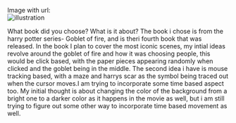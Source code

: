 


Image with url:  
![illustration](https://i.postimg.cc/TPZyFC8S/gobletoffire.jpg)


What book did you choose? What is it about?
The book i chose is from the harry potter series- Goblet of fire, and is theri fourth book that was released.
In the book I plan to cover the most iconic scenes, my intial ideas revolve around the goblet of fire and how it was choosing people, this would be click based, with the paper pieces appearing randomly when clicked and the goblet being in the middle. The second idea i have is mouse tracking based, with a maze and harrys scar as the symbol being traced out when the cursor moves.I am trying to incorporate some time based aspect too. My initial thought is about changing the color of the background from a bright one to a darker color as it happens in the movie as well, but i am still trying to figure out some other way to incorporate time based movement as well. 
